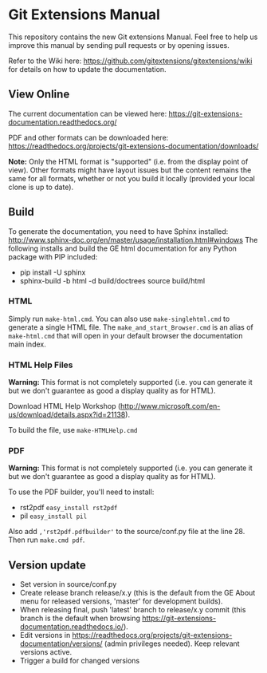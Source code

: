 Git Extensions Manual
=====================
This repository contains the new Git extensions Manual. Feel free to help us improve this manual by sending pull requests
or by opening issues.

Refer to the Wiki here: https://github.com/gitextensions/gitextensions/wiki for details on how to update the documentation.

View Online
-----------
The current documentation can be viewed here: https://git-extensions-documentation.readthedocs.org/

PDF and other formats can be downloaded here: https://readthedocs.org/projects/git-extensions-documentation/downloads/

**Note:** Only the HTML format is "supported" (i.e. from the display point of view). Other formats might have layout issues
but the content remains the same for all formats, whether or not you build it locally (provided your local clone is 
up to date).

Build
-----

To generate the documentation, you need to have Sphinx installed: http://www.sphinx-doc.org/en/master/usage/installation.html#windows
The following installs and build the GE html documentation for any Python package with PIP included:
 - pip install -U sphinx
 - sphinx-build -b html -d build/doctrees source build/html

### HTML
Simply run `make-html.cmd`. You can also use `make-singlehtml.cmd` to generate a single HTML
file. The `make_and_start_Browser.cmd` is an alias of `make-html.cmd` that will open in your
default browser the documentation main index.

### HTML Help Files
**Warning:** This format is not completely supported (i.e. you can generate it but we don't 
guarantee as good a display quality as for HTML).

Download HTML Help Workshop (http://www.microsoft.com/en-us/download/details.aspx?id=21138).

To build the file, use `make-HTMLHelp.cmd`

### PDF
**Warning:** This format is not completely supported (i.e. you can generate it but we don't 
guarantee as good a display quality as for HTML).

To use the PDF builder, you'll need to install:

* rst2pdf `easy_install rst2pdf`
* pil `easy_install pil`

Also add `,'rst2pdf.pdfbuilder'` to the source/conf.py file at the line 28. Then run `make.cmd pdf`.

Version update
--------------

 * Set version in source/conf.py
 * Create release branch release/x.y (this is the default from the GE About menu for released versions, 'master' for development builds).
 * When releasing final, push 'latest' branch to release/x.y commit (this branch is the default when browsing https://git-extensions-documentation.readthedocs.io/).
 * Edit versions in https://readthedocs.org/projects/git-extensions-documentation/versions/ (admin privileges needed). Keep relevant versions active.
 * Trigger a build for changed versions
